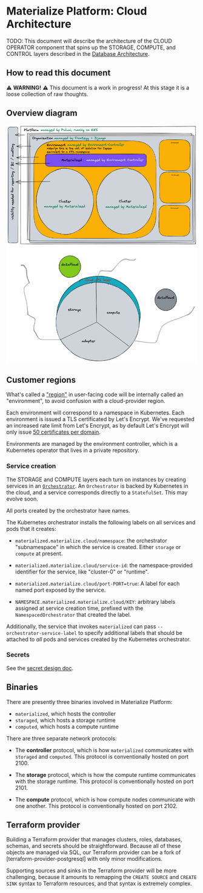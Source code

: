# Materialize Platform: Cloud Architecture

TODO: This document will describe the architecture of the CLOUD OPERATOR
component that spins up the STORAGE, COMPUTE, and CONTROL layers described in
the [Database Architecture](architecture-db.md).

## How to read this document

⚠️ **WARNING!** ⚠️ This document is a work in progress! At this stage it is a
loose collection of raw thoughts.

## Overview diagram

![Overview diagram](assets/cloud-architecture.png)

## Customer regions

What's called a ["region"](ux.md#region) in user-facing code will be internally
called an "environment", to avoid confusion with a cloud-provider region.

Each environment will correspond to a namespace in Kubernetes. Each environment
is issued a TLS certificated by Let's Encrypt. We've requested an increased
rate limit from Let's Encrypt, as by default Let's Encrypt will only issue
[50 certificates per domain][letsencrypt-limit].

Environments are managed by the environment controller, which is a Kubernetes
operator that lives in a private repository.

### Service creation

The STORAGE and COMPUTE layers each turn on instances by creating services in
an [`Orchestrator`]. An `Orchestrator` is backed by Kubernetes in the cloud,
and a service corresponds directly to a `StatefulSet`. This may evolve soon.

All ports created by the orchestrator have names.

The Kubernetes orchestrator installs the following labels on all services and
pods that it creates:

  * `materialized.materialize.cloud/namespace`: the orchestrator "subnamespace"
    in which the service is created. Either `storage` or `compute` at present.

  * `materialized.materialize.cloud/service-id`: the namespace-provided
    identifier for the service, like "cluster-0" or "runtime".

  * `materialized.materialize.cloud/port-PORT=true`: A label for each named port
    exposed by the service.

  * `NAMESPACE.materialized.materialize.cloud/KEY`: arbitrary labels assigned
    at service creation time, prefixed with the `NamespacedOrchestrator`
    that created the label.

Additionally, the service that invokes `materialized` can pass
`--orchestrator-service-label` to specify additional labels that should be
attached to *all* pods and services created by the Kubernetes orchestrator.

### Secrets

See the [secret design doc](../design/20220303_secrets.md).

## Binaries

There are presently three binaries involved in Materialize Platform:

  * `materialized`, which hosts the controller
  * `storaged`, which hosts a storage runtime
  * `computed`, which hosts a compute runtime

There are three separate network protocols:

  * The **controller** protocol, which is how `materialized` communicates with
    `storaged` and `computed`. This protocol is conventionally hosted on port
    2100.

  * The **storage** protocol, which is how the compute runtime communicates with
    the storage runtime. This protocol is conventionally hosted on port 2101.

  * The **compute** protocol, which is how compute nodes communicate with one
    another. This protocol is conventionally hosted on port 2102.

## Terraform provider

Building a Terraform provider that manages clusters, roles, databases, schemas,
and secrets should be straightforward. Because all of these objects are managed
via SQL, our Terraform provider can be a fork of [terraform-provider-postgresql]
with only minor modifications.

Supporting sources and sinks in the Terraform provider will be more challenging,
because it amounts to remapping the `CREATE SOURCE` and `CREATE SINK` syntax
to Terraform resources, and that syntax is extremely complex.

[letsencrypt-limit]: https://github.com/MaterializeInc/materialize/pull/10319#discussion_r795500101
[`Orchestrator`]: https://dev.materialize.com/api/rust/mz_orchestrator/trait.Orchestrator.html
